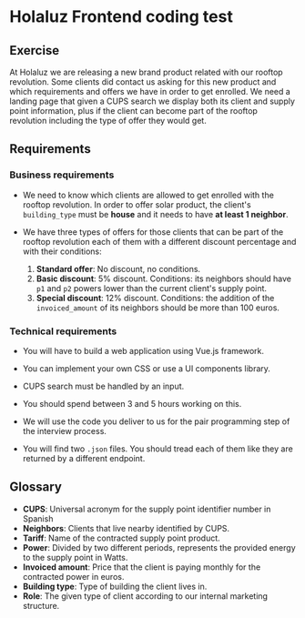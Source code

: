 # Holaluz Frontend coding test

## Exercise

At Holaluz we are releasing a new brand product related with our rooftop revolution.
Some clients did contact us asking for this new product and which requirements and offers we have in order to get enrolled.
We need a landing page that given a CUPS search we display both its client and supply point information, plus if the client can become part of the rooftop revolution including the type of offer they would get.

## Requirements

### Business requirements

* We need to know which clients are allowed to get enrolled with the rooftop revolution. In order to offer solar product, the client's `building_type` must be **house** and it needs to have **at least 1 neighbor**.

* We have three types of offers for those clients that can be part of the rooftop revolution each of them with a different discount percentage and with their conditions:
    1. **Standard offer**: No discount, no conditions.
    2. **Basic discount**: 5% discount. Conditions: its neighbors should have `p1` and `p2` powers lower than the current client's supply point.
    3. **Special discount**: 12% discount. Conditions: the addition of the `invoiced_amount` of its neighbors should be more than 100 euros.

### Technical requirements
* You will have to build a web application using Vue.js framework.
* You can implement your own CSS or use a UI components library.

* CUPS search must be handled by an input.
* You should spend between 3 and 5 hours working on this.
* We will use the code you deliver to us for the pair programming step of the interview process.

* You will find two `.json` files. You should tread each of them like they are returned by a different endpoint.

## Glossary
- **CUPS**: Universal acronym for the supply point identifier number in Spanish
- **Neighbors**: Clients that live nearby identified by CUPS.
- **Tariff**: Name of the contracted supply point product.
- **Power**: Divided by two different periods, represents the provided energy to the supply point in Watts.
- **Invoiced amount**: Price that the client is paying monthly for the contracted power in euros.
- **Building type**: Type of building the client lives in.
- **Role**: The given type of client according to our internal marketing structure.
